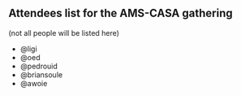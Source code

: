 ## Attendees list for the AMS-CASA gathering
(not all people will be listed here)

- @ligi
- @oed
- @pedrouid
- @briansoule
- @awoie
